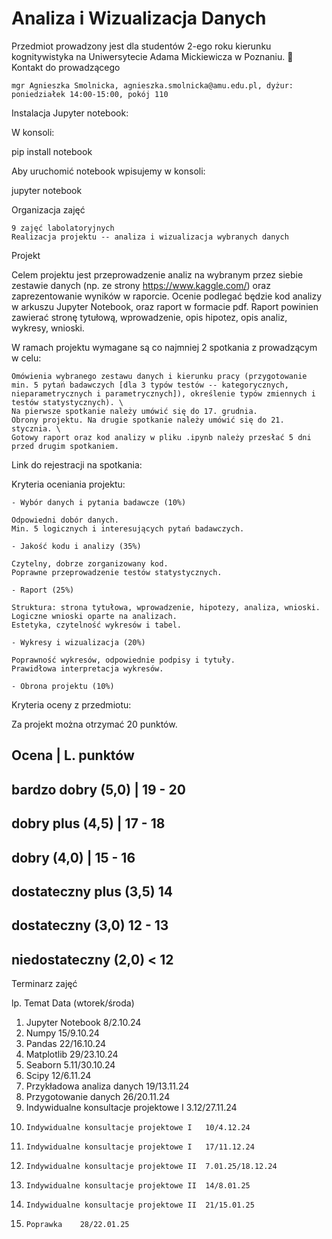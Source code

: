 # Analiza i Wizualizacja Danych

Przedmiot prowadzony jest dla studentów 2-ego roku kierunku kognitywistyka na Uniwersytecie Adama Mickiewicza w Poznaniu.
📧 Kontakt do prowadzącego

    mgr Agnieszka Smolnicka, agnieszka.smolnicka@amu.edu.pl, dyżur: poniedziałek 14:00-15:00, pokój 110

Instalacja Jupyter notebook:

W konsoli:

 pip install notebook

Aby uruchomić notebook wpisujemy w konsoli:

jupyter notebook

Organizacja zajęć

    9 zajęć labolatoryjnych
    Realizacja projektu -- analiza i wizualizacja wybranych danych

Projekt

Celem projektu jest przeprowadzenie analiz na wybranym przez siebie zestawie danych (np. ze strony https://www.kaggle.com/) oraz zaprezentowanie wyników w raporcie. Ocenie podlegać będzie kod analizy w arkuszu Jupyter Notebook, oraz raport w formacie pdf. Raport powinien zawierać stronę tytułową, wprowadzenie, opis hipotez, opis analiz, wykresy, wnioski.

W ramach projektu wymagane są co najmniej 2 spotkania z prowadzącym w celu:

    Omówienia wybranego zestawu danych i kierunku pracy (przygotowanie min. 5 pytań badawczych [dla 3 typów testów -- kategorycznych, nieparametrycznych i parametrycznych]), określenie typów zmiennych i testów statystycznych). \
    Na pierwsze spotkanie należy umówić się do 17. grudnia.
    Obrony projektu. Na drugie spotkanie należy umówić się do 21. stycznia. \
    Gotowy raport oraz kod analizy w pliku .ipynb należy przesłać 5 dni przed drugim spotkaniem.

Link do rejestracji na spotkania:

Kryteria oceniania projektu:

    - Wybór danych i pytania badawcze (10%)

    Odpowiedni dobór danych.
    Min. 5 logicznych i interesujących pytań badawczych.

    - Jakość kodu i analizy (35%)

    Czytelny, dobrze zorganizowany kod.
    Poprawne przeprowadzenie testów statystycznych.

    - Raport (25%)

    Struktura: strona tytułowa, wprowadzenie, hipotezy, analiza, wnioski.
    Logiczne wnioski oparte na analizach.
    Estetyka, czytelność wykresów i tabel.

    - Wykresy i wizualizacja (20%)

    Poprawność wykresów, odpowiednie podpisy i tytuły.
    Prawidłowa interpretacja wykresów.

    - Obrona projektu (10%)

Kryteria oceny z przedmiotu:

Za projekt można otrzymać 20 punktów.

Ocena 	| L. punktów
---------------------
bardzo dobry (5,0) | 19 - 20
----------------------------
dobry plus (4,5) 	| 17 - 18
----------------------------
dobry (4,0) 	| 15 - 16
------------------------
dostateczny plus (3,5) 	14
---------------------------
dostateczny (3,0) 	12 - 13
----------------------------
niedostateczny (2,0) 	< 12
---------------------------

Terminarz zajęć

lp. 	Temat 	Data (wtorek/środa)
1. 	Jupyter Notebook 	8/2.10.24
2. 	Numpy 	15/9.10.24
3. 	Pandas 	22/16.10.24
4. 	Matplotlib 	29/23.10.24
5. 	Seaborn 	5.11/30.10.24
6. 	Scipy 	12/6.11.24
7. 	Przykładowa analiza danych 	19/13.11.24
8. 	Przygotowanie danych 	26/20.11.24
9. 	Indywidualne konsultacje projektowe I 	3.12/27.11.24
10. 	Indywidualne konsultacje projektowe I 	10/4.12.24
11. 	Indywidualne konsultacje projektowe I 	17/11.12.24
12. 	Indywidualne konsultacje projektowe II 	7.01.25/18.12.24
13. 	Indywidualne konsultacje projektowe II 	14/8.01.25
14. 	Indywidualne konsultacje projektowe II 	21/15.01.25
15. 	Poprawka 	28/22.01.25
    
